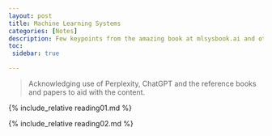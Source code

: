```yaml
---
layout: post
title: Machine Learning Systems
categories: [Notes]
description: Few keypoints from the amazing book at mlsysbook.ai and other important papers in the field.
toc:
 sidebar: true

---
```


> Acknowledging use of Perplexity, ChatGPT and the reference books and papers to aid with the content.

{% include_relative reading01.md %}

{% include_relative reading02.md %}
